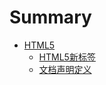 # Summary

* [HTML5](README.md)
  * [HTML5新标签](html5xin-biao-qian.md)
  * [文档声明定义](wen-dang-sheng-ming-ding-yi.md)

